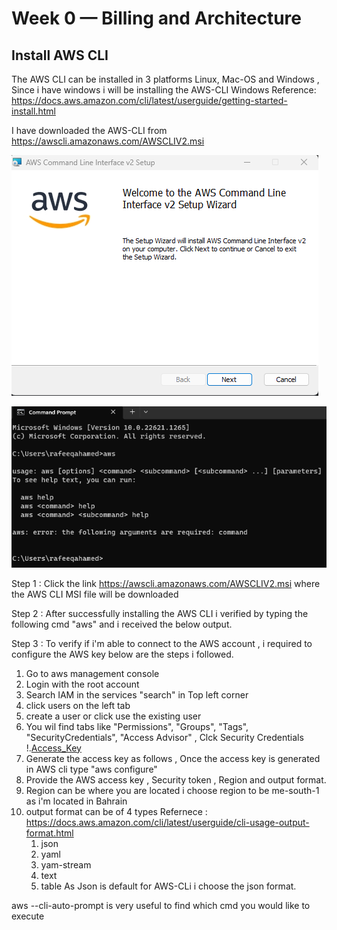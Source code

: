 # Week 0 — Billing and Architecture

## Install AWS CLI
The AWS CLI can be installed in 3 platforms Linux, Mac-OS and Windows , Since i have windows i will be installing the AWS-CLI Windows 
Reference: https://docs.aws.amazon.com/cli/latest/userguide/getting-started-install.html

I have downloaded the AWS-CLI from https://awscli.amazonaws.com/AWSCLIV2.msi 

![Installation of AWS_CLI](https://github.com/rafeeqahamed/Aws-Masterminds/blob/main/journal/asset/Screenshot%202023-02-18%20082625.png)

![Installtion Completed](https://github.com/rafeeqahamed/Aws-Masterminds/blob/main/journal/asset/Screenshot%202023-02-18%20082815.png)

Step 1 : Click the link https://awscli.amazonaws.com/AWSCLIV2.msi where the AWS CLI MSI file will be downloaded
 
Step 2 : After successfully installing the AWS CLI i verified by typing the following cmd "aws" and i received the below output.

Step 3 : To verify if i'm able to connect to the AWS account , i required to configure the AWS key below are the steps i followed. 

  1. Go to aws management console 
  2. Login with the root account 
  3. Search IAM in the services "search" in Top left corner 
  4. click users on the left tab 
  5. create a user or click use the existing user 
  6. You wil find tabs like "Permissions", "Groups", "Tags", "SecurityCredentials", "Access Advisor" , Clck Security Credentials 
  !.[Access_Key](https://github.com/rafeeqahamed/Aws-Masterminds/blob/main/journal/asset/Screenshot%202023-02-18%20084004.png)
  8. Generate the access key as follows , Once the access key is generated in AWS cli type "aws configure" 
  9. Provide the AWS access key , Security token , Region and output format. 
  10. Region can be where you are located i choose region to be me-south-1 as i'm located in Bahrain 
  11. output format can be of 4 types Refernece : https://docs.aws.amazon.com/cli/latest/userguide/cli-usage-output-format.html
       1. json 
       2. yaml
       3. yam-stream
       4. text 
       5. table 
As Json is default for AWS-CLi i choose the json format.

aws --cli-auto-prompt is very useful to find which cmd you would like to execute 
